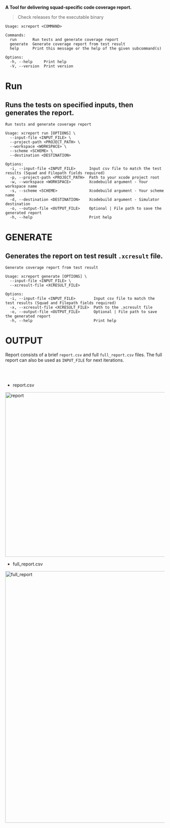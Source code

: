 **A Tool for delivering squad-specific code coverage report.**
> Check releases for the executable binary

```shell
Usage: xcreport <COMMAND>

Commands:
  run       Run tests and generate coverage report
  generate  Generate coverage report from test result
  help      Print this message or the help of the given subcommand(s)

Options:
  -h, --help     Print help
  -V, --version  Print version
```

# Run

## Runs the tests on specified inputs, then generates the report.

```shell
Run tests and generate coverage report

Usage: xcreport run [OPTIONS] \
  --input-file <INPUT_FILE> \
  --project-path <PROJECT_PATH> \
  --workspace <WORKSPACE> \
  --scheme <SCHEME> \
  --destination <DESTINATION>

Options:
  -i, --input-file <INPUT_FILE>      Input csv file to match the test results (Squad and Filepath fields required)
  -p, --project-path <PROJECT_PATH>  Path to your xcode project root
  -w, --workspace <WORKSPACE>        Xcodebuild argument - Your workspace name
  -s, --scheme <SCHEME>              Xcodebuild argument - Your scheme name
  -d, --destination <DESTINATION>    Xcodebuild argument - Simulator destination
  -o, --output-file <OUTPUT_FILE>    Optional | File path to save the generated report
  -h, --help                         Print help

```

# GENERATE

## Generates the report on test result `.xcresult` file.

```shell
Generate coverage report from test result

Usage: xcreport generate [OPTIONS] \
  --input-file <INPUT_FILE> \
  --xcresult-file <XCRESULT_FILE>

Options:
  -i, --input-file <INPUT_FILE>        Input csv file to match the test results (Squad and Filepath fields required)
  -x, --xcresult-file <XCRESULT_FILE>  Path to the .xcresult file
  -o, --output-file <OUTPUT_FILE>      Optional | File path to save the generated report
  -h, --help                           Print help
```

# OUTPUT

Report consists of a brief `report.csv` and full `full_report.csv` files. The full report can also be used as `INPUT_FILE` for next iterations.

</br>
</br>


- report.csv
<img width="521" alt="report" src="https://github.com/kenalizadeh/xctest_rs/assets/4370392/fdb023ca-3ecb-4c47-9938-f17bb21eb8c4">

- full_report.csv
<img width="796" alt="full_report" src="https://github.com/kenalizadeh/xctest_rs/assets/4370392/9b2ea5fd-8128-49d1-a672-de186f32adfc">

